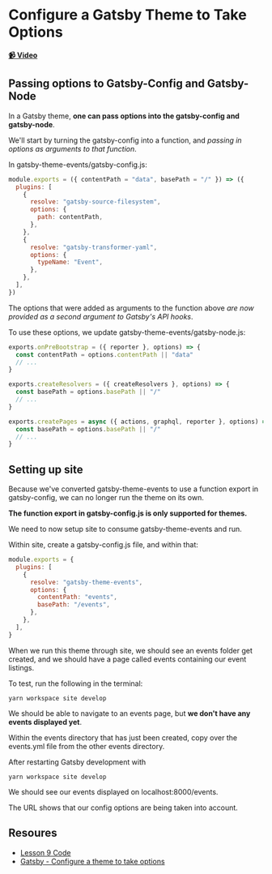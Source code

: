 # Configure a Gatsby Theme to Take Options

**[📹 Video](https://egghead.io/lessons/gatsby-configure-a-gatsby-theme-to-take-options)**

## Passing options to Gatsby-Config and Gatsby-Node
In a Gatsby theme, **one can pass options into the gatsby-config and gatsby-node**.

We'll start by turning the gatsby-config into a function, and *passing in options as arguments to that function*.

In gatsby-theme-events/gatsby-config.js:
```javascript
module.exports = ({ contentPath = "data", basePath = "/" }) => ({
  plugins: [
    {
      resolve: "gatsby-source-filesystem",
      options: {
        path: contentPath,
      },
    },
    {
      resolve: "gatsby-transformer-yaml",
      options: {
        typeName: "Event",
      },
    },
  ],
})
```
The options that were added as arguments to the function above *are now provided as a second argument to Gatsby's API hooks*.

To use these options, we update gatsby-theme-events/gatsby-node.js:
```javascript
exports.onPreBootstrap = ({ reporter }, options) => {
  const contentPath = options.contentPath || "data"
  // ...
}
```
```javascript
exports.createResolvers = ({ createResolvers }, options) => {
  const basePath = options.basePath || "/"
  // ...
}
```
```javascript
exports.createPages = async ({ actions, graphql, reporter }, options) => {
  const basePath = options.basePath || "/"
  // ...
}
```
## Setting up site
Because we've converted gatsby-theme-events to use a function export in gatsby-config, we can no longer run the theme on its own.

**The function export in gatsby-config.js is only supported for themes.**

We need to now setup site to consume gatsby-theme-events and run.

Within site, create a gatsby-config.js file, and within that:
```javascript
module.exports = {
  plugins: [
    {
      resolve: "gatsby-theme-events",
      options: {
        contentPath: "events",
        basePath: "/events",
      },
    },
  ],
}
```
When we run this theme through site, we should see an events folder get created, and we should have a page called events containing our event listings.

To test, run the following in the terminal:
```
yarn workspace site develop
```
We should be able to navigate to an events page, but **we don't have any events displayed yet**.

Within the events directory that has just been created, copy over the events.yml file from the other events directory.

After restarting Gatsby development with
```
yarn workspace site develop
```
We should see our events displayed on localhost:8000/events.

The URL shows that our config options are being taken into account.

## Resoures
- [Lesson 9 Code](https://github.com/ParkerGits/authoring-gatsby-themes/tree/09-configure-a-gatsby-theme-to-take-options)
- [Gatsby - Configure a theme to take options](https://www.gatsbyjs.org/tutorial/building-a-theme/#configure-a-theme-to-take-options)
